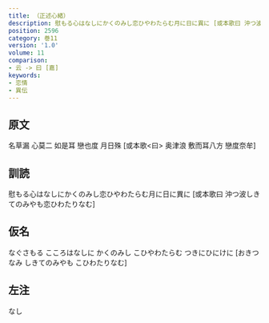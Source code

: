 ```yaml
---
title: （正述心緒）
description: 慰もる心はなしにかくのみし恋ひやわたらむ月に日に異に [或本歌曰 沖つ波しきてのみやも恋ひわたりなむ]
position: 2596
category: 巻11
version: '1.0'
volume: 11
comparison:
- 云 -> 曰 [嘉]
keywords:
- 恋情
- 異伝
---
```


## 原文

名草漏 心莫二 如是耳 戀也度 月日殊 [或本歌<曰> 奥津浪 敷而耳八方 戀度奈牟]

## 訓読

慰もる心はなしにかくのみし恋ひやわたらむ月に日に異に [或本歌曰 沖つ波しきてのみやも恋ひわたりなむ]

## 仮名

なぐさもる こころはなしに かくのみし こひやわたらむ つきにひにけに [おきつなみ しきてのみやも こひわたりなむ]

## 左注

なし
